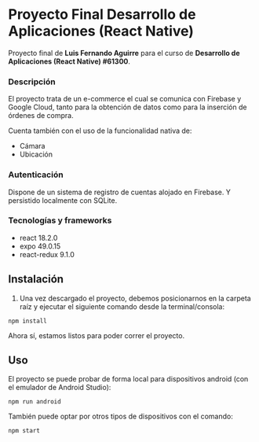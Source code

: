 # Proyecto Final Desarrollo de Aplicaciones (React Native)

Proyecto final de **Luis Fernando Aguirre** para el curso de **Desarrollo de Aplicaciones (React Native) #61300**.

### Descripción
El proyecto trata de un e-commerce el cual se comunica con Firebase y Google Cloud, tanto para la obtención de datos como para la inserción de órdenes de compra.

Cuenta también con el uso de la funcionalidad nativa de:
- Cámara
- Ubicación

### Autenticación
Dispone de un sistema de registro de cuentas alojado en Firebase. Y persistido localmente con SQLite.

### Tecnologías y frameworks
- react 18.2.0
- expo 49.0.15
- react-redux 9.1.0

## Instalación
1. Una vez descargado el proyecto, debemos posicionarnos en la carpeta raíz y ejecutar el siguiente comando desde la terminal/consola:
```
npm install
```

Ahora sí, estamos listos para poder correr el proyecto.

## Uso
El proyecto se puede probar de forma local para dispositivos android (con el emulador de Android Studio):
```
npm run android
```

También puede optar por otros tipos de dispositivos con el comando:
```
npm start
```
